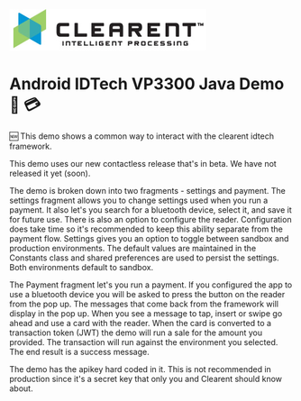 ![Screenshot](docs/clearent_logo.jpg)

# Android IDTech VP3300 Java Demo :iphone: :credit_card:

:new: This demo shows a common way to interact with the clearent idtech framework.

This demo uses our new contactless release that's in beta. We have not released it yet (soon).

The demo is broken down into two fragments - settings and payment. The settings fragment allows you to change settings used when you run a payment.
It also let's you search for a bluetooth device, select it, and save it for future use. There is also an option to configure the reader. Configuration does
take time so it's recommended to keep this ability separate from the payment flow. Settings gives you an option to toggle between sandbox and production environments.
The default values are maintained in the Constants class and shared preferences are used to persist the settings. Both environments default to sandbox.

The Payment fragment let's you run a payment. If you configured the app to use a bluetooth device you will be asked to press the button on the reader from the pop up. The messages
that come back from the framework will display in the pop up. When you see a message to tap, insert or swipe go ahead and use a card with the reader.
When the card is converted to a transaction token (JWT) the demo will run a sale for the amount you provided. The transaction will run against the environment you selected. The end result is a success message.

The demo has the apikey hard coded in it. This is not recommended in production since it's a secret key that only you and Clearent should know about.
